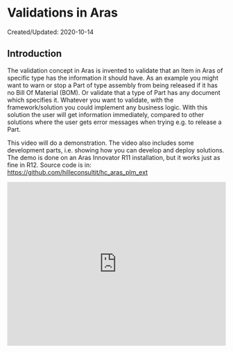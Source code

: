# Validations in Aras
Created/Updated: 2020-10-14

## Introduction
The validation concept in Aras is invented to validate that an Item in Aras of specific type has the information it should have.
As an example you might want to warn or stop a Part of type assembly from being released if it has no Bill Of Material (BOM). Or validate that a type of Part has any document which specifies it. Whatever you want to validate, with the framework/solution you could implement any business logic. With this solution the user will get information immediately, compared to other solutions where the user gets error messages when trying e.g. to release a Part.

This video will do a demonstration. The video also includes some development parts, i.e. showing how you can develop and deploy solutions. The demo is done on an Aras Innovator R11 installation, but it works just as fine in R12.
Source code is in: <https://github.com/hilleconsultit/hc_aras_plm_ext>

<div style="position:relative;height:0;padding-bottom:75.0%">
    <iframe src="https://www.youtube.com/embed/WJLfYEj_thI" width="480" height="360" frameborder="0" allow="autoplay; encrypted-media" style="position:absolute;width:100%;height:100%;left:0" allowfullscreen=""></iframe>
</div>
